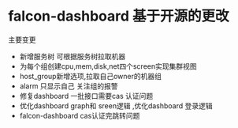 # falcon-dashboard 基于开源的更改
主要变更
- 新增服务树 可根据服务树拉取机器
- 为每个组创建cpu,mem,disk,net四个screen实现集群视图
- host_group新增选项,拉取自己owner的机器组
- alarm  只显示自己 关注组的报警
- 修复dashboard 一批接口需要cas 认证问题
- 优化dashboard graph和 sreen逻辑 ,优化dashboard 登录逻辑
- falcon-dashboard cas认证完跳转问题
